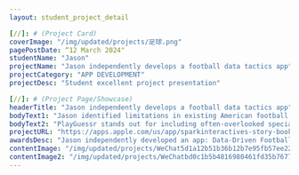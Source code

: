 ```yaml
---
layout: student_project_detail

[//]: # (Project Card)
coverImage: "/img/updated/projects/足球.png"
pagePostDate: “12 March 2024"
studentName: "Jason"
projectName: "Jason independently develops a football data tactics app"
projectCategory: "APP DEVELOPMENT"
projectDesc: "Student excellent project presentation"

[//]: # (Project Page/Showcase)
headerTitle: "Jason independently develops a football data tactics app"
bodyText1: "Jason identified limitations in existing American football defensive strategies and decided to leverage big data technology to provide a scientific basis for every in-game decision, ensuring accuracy."
bodyText2: "PlayGuessr stands out for including often-overlooked special offensive tactics like fake plays, field goal attempts, and quarterback kneels, which are rare but highly informative. Integrating these tactics into game strategies could significantly increase the chances of winning."
projectURL: "https://apps.apple.com/us/app/sparkinteractives-story-book/id1615127097](https://play.google.com/store/apps/details?id=com.wujason.playguessr"
awardsDesc: "Jason independently developed an app: Data-Driven Football Tactics, achieving the best tactics in football."
contentImage: "/img/updated/projects/WeChat5d1a12b51b36b12b7e95fb57ee223c37.jpg"
contentImage2: "/img/updated/projects/WeChatbd0c1b5b4816980461fd35b767795ae4.jpg"
---
```

